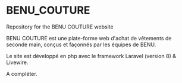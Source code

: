 # BENU_COUTURE
Repository for the BENU COUTURE website

BENU COUTURE est une plate-forme web d'achat de vêtements de seconde main, conçus et façonnés par les équipes de BENU.

Le site est développé en php avec le framework Laravel (version 8) & Livewire.

A compléter.
